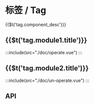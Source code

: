 # 标签 / Tag

<span>{{$t('tag.component_desc')}}</span>

## <span>{{$t('tag.module1.title')}}</span>

:::include(src="./doc/operate.vue")
:::

## <span>{{$t('tag.module2.title')}}</span>

:::include(src="./doc/un-operate.vue")
:::

## API

<api-doc name="Tag" :doc="require('./api.json')"></api-doc>
